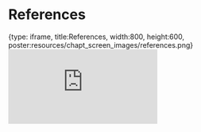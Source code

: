 # References
 
{type: iframe, title:References, width:800, height:600, poster:resources/chapt_screen_images/references.png}
![](https://hutchdatascience.org/Choosing_Genomics_Tools/references.html)
 

 

